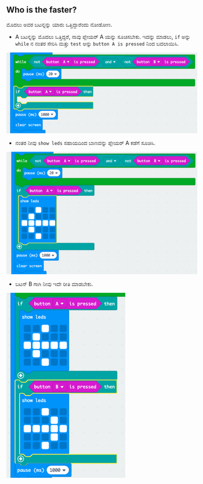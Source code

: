 ## Who is the faster?

ಮೊದಲು ಅವರ ಬಟನ್ನನ್ನು ಯಾರು ಒತ್ತಿದ್ದಾರೆಂದು ನೋಡೋಣ.

+ A ಬಟನ್ನನ್ನು ಮೊದಲು ಒತ್ತಿದ್ದರೆ, ನಾವು ಪ್ಲೇಯರ್ A ಯನ್ನು ಸೂಚಿಸಬೇಕು. ಇದನ್ನು ಮಾಡಲು, `if` ಅನ್ನು `while` ನ ನಂತರ ಸೇರಿಸಿ ಮತ್ತು `test` ಅನ್ನು `button A is pressed` ನಿಂದ ಬದಲಾಯಿಸಿ.

![ಸ್ಕ್ರೀನ್‍ಶಾಟ್](images/reaction-if-a.png)

+ ನಂತರ ನೀವು `show leds` ಸಹಾಯದಿಂದ ಬಾಣವನ್ನು ಪ್ಲೇಯರ್ A ಕಡೆಗೆ ಸೂಚಿಸಿ.

![ಸ್ಕ್ರೀನ್‍ಶಾಟ್](images/reaction-if-a-show.png)

+ ಬಟನ್ B ಗಾಗಿ ನೀವು ಇದೇ ರೀತಿ ಮಾಡಬೇಕು.

![ಸ್ಕ್ರೀನ್‍ಶಾಟ್](images/reaction-if-b-show.png)